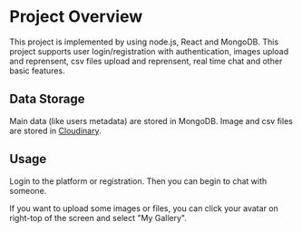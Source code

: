 # Project Overview

This project is implemented by using node.js, React and MongoDB. This project supports user login/registration with authentication, images upload and reprensent, csv files upload and reprensent, real time chat and other basic features.

## Data Storage

Main data (like users metadata) are stored in MongoDB. Image and csv files are stored in [Cloudinary](https://cloudinary.com/).

## Usage

<p> Login to the platform or registration. Then you can begin to chat with someone.</p>

<p>If you want to upload some images or files, you can click your avatar on right-top of the screen and select "My Gallery".</p>

